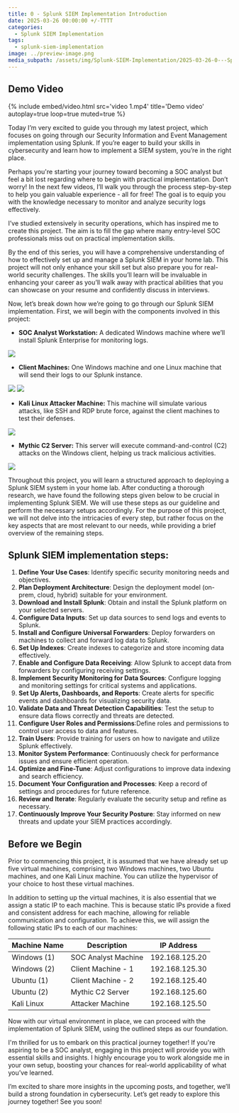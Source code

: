 ```yaml
---
title: 0 - Splunk SIEM Implementation Introduction
date: 2025-03-26 00:00:00 +/-TTTT
categories:
  - Splunk SIEM Implementation
tags:
  - splunk-siem-implementation
image: ../preview-image.png
media_subpath: /assets/img/Splunk-SIEM-Implementation/2025-03-26-0---Splunk-SIEM-Implementation-Introduction/
---
```


## Demo Video

{%
  include embed/video.html
  src='video 1.mp4'
  title='Demo video'
  autoplay=true
  loop=true
  muted=true
%}


Today I’m very excited to guide you through my latest project, which focuses on going through our Security Information and Event Management implementation using Splunk. If you’re eager to build your skills in cybersecurity and learn how to implement a SIEM system, you’re in the right place.

Perhaps you're starting your journey toward becoming a SOC analyst but feel a bit lost regarding where to begin with practical implementation. Don’t worry! In the next few videos, I’ll walk you through the process step-by-step to help you gain valuable experience - all for free! The goal is to equip you with the knowledge necessary to monitor and analyze security logs effectively.

I’ve studied extensively in security operations, which has inspired me to create this project. The aim is to fill the gap where many entry-level SOC professionals miss out on practical implementation skills.

By the end of this series, you will have a comprehensive understanding of how to effectively set up and manage a Splunk SIEM in your home lab. This project will not only enhance your skill set but also prepare you for real-world security challenges. The skills you’ll learn will be invaluable in enhancing your career as you’ll walk away with practical abilities that you can showcase on your resume and confidently discuss in interviews.

Now, let’s break down how we’re going to go through our Splunk SIEM implementation. First, we will begin with the components involved in this project:

- **SOC Analyst Workstation:** A dedicated Windows machine where we’ll install Splunk Enterprise for monitoring logs.

![](2025-03-26-0---Splunk-SIEM-Implementation-Introduction-1.png)

- **Client Machines:** One Windows machine and one Linux machine that will send their logs to our Splunk instance.

![](2025-03-26-0---Splunk-SIEM-Implementation-Introduction-2.png)
![](2025-03-26-0---Splunk-SIEM-Implementation-Introduction-3.png)

- **Kali Linux Attacker Machine:** This machine will simulate various attacks, like SSH and RDP brute force, against the client machines to test their defenses.

![](2025-03-26-0---Splunk-SIEM-Implementation-Introduction-4.png)

- **Mythic C2 Server:** This server will execute command-and-control (C2) attacks on the Windows client, helping us track malicious activities.

![](2025-03-26-0---Splunk-SIEM-Implementation-Introduction-5.png)

Throughout this project, you will learn a structured approach to deploying a Splunk SIEM system in your home lab. After conducting a thorough research, we have found the following steps given below to be crucial in implementing Splunk SIEM. We will use these steps as our guideline and perform the necessary setups accordingly. For the purpose of this project, we will not delve into the intricacies of every step, but rather focus on the key aspects that are most relevant to our needs, while providing a brief overview of the remaining steps.
  
## Splunk SIEM implementation steps:  
  
1. **Define Your Use Cases**: Identify specific security monitoring needs and objectives.  
2. **Plan Deployment Architecture**: Design the deployment model (on-prem, cloud, hybrid) suitable for your environment.  
3. **Download and Install Splunk**: Obtain and install the Splunk platform on your selected servers.  
4. **Configure Data Inputs**: Set up data sources to send logs and events to Splunk.  
5. **Install and Configure Universal Forwarders**: Deploy forwarders on machines to collect and forward log data to Splunk.  
6. **Set Up Indexes**: Create indexes to categorize and store incoming data effectively.  
7. **Enable and Configure Data Receiving**: Allow Splunk to accept data from forwarders by configuring receiving settings.  
8. **Implement Security Monitoring for Data Sources**: Configure logging and monitoring settings for critical systems and applications.    
9. **Set Up Alerts, Dashboards, and Reports**: Create alerts for specific events and dashboards for visualizing security data.  
10. **Validate Data and Threat Detection Capabilities**: Test the setup to ensure data flows correctly and threats are detected.  
11. **Configure User Roles and Permissions**:Define roles and permissions to control user access to data and features.  
12. **Train Users**: Provide training for users on how to navigate and utilize Splunk effectively.  
13. **Monitor System Performance**: Continuously check for performance issues and ensure efficient operation.  
14. **Optimize and Fine-Tune**: Adjust configurations to improve data indexing and search efficiency.  
15. **Document Your Configuration and Processes**: Keep a record of settings and procedures for future reference.  
16. **Review and Iterate**: Regularly evaluate the security setup and refine as necessary.  
17. **Continuously Improve Your Security Posture**: Stay informed on new threats and update your SIEM practices accordingly.  

## Before we Begin

Prior to commencing this project, it is assumed that we have already set up five virtual machines, comprising two Windows machines, two Ubuntu machines, and one Kali Linux machine. You can utilize the hypervisor of your choice to host these virtual machines.

In addition to setting up the virtual machines, it is also essential that we assign a static IP to each machine. This is because static IPs provide a fixed and consistent address for each machine, allowing for reliable communication and configuration. To achieve this, we will assign the following static IPs to each of our machines:  
  
| Machine Name | Description         | IP Address     |
| ------------ | ------------------- | -------------- |
| Windows (1)  | SOC Analyst Machine | 192.168.125.20 |
| Windows (2)  | Client Machine - 1  | 192.168.125.30 |
| Ubuntu (1)   | Client Machine - 2  | 192.168.125.40 |
| Ubuntu (2)   | Mythic C2 Server    | 192.168.125.60 |
| Kali Linux   | Attacker Machine    | 192.168.125.50 |

Now with our virtual environment in place, we can proceed with the implementation of Splunk SIEM, using the outlined steps as our foundation.

I'm thrilled for us to embark on this practical journey together! If you're aspiring to be a SOC analyst, engaging in this project will provide you with essential skills and insights. I highly encourage you to work alongside me in your own setup, boosting your chances for real-world applicability of what you’ve learned.

 I’m excited to share more insights in the upcoming posts, and together, we’ll build a strong foundation in cybersecurity. Let’s get ready to explore this journey together! See you soon!
